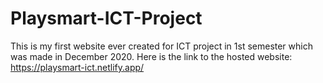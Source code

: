 # Playsmart-ICT-Project
This is my first website ever created for ICT project in 1st semester which was made in December 2020. Here is the link to the hosted website: https://playsmart-ict.netlify.app/
